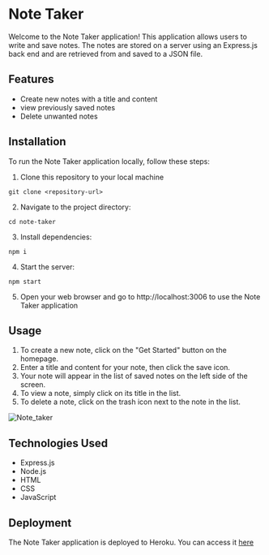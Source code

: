 # Note Taker

Welcome to the Note Taker application! This application allows users to write and save notes. The notes are stored on a server using an Express.js back end and are retrieved from and saved to a JSON file.

## Features
* Create new notes with a title and content 
* view previously saved notes
* Delete unwanted notes 

## Installation 

To run the Note Taker application locally, follow these steps:

1. Clone this repository to your local machine 

```
git clone <repository-url>
```
2. Navigate to the project directory:

```
cd note-taker
```
3. Install dependencies:
```
npm i 
```
4. Start the server:
```
npm start
```
5. Open your web browser and go to http://localhost:3006 to use the Note Taker application

## Usage 

1. To create a new note, click on the "Get Started" button on the homepage.
2. Enter a title and content for your note, then click the save icon.
3. Your note will appear in the list of saved notes on the left side of the screen.
4. To view a note, simply click on its title in the list.
5. To delete a note, click on the trash icon next to the note in the list.

![Note_taker](https://github.com/joshjac16/Note_taker/assets/130494193/9b547048-b486-4242-b139-5371c44c0c54)

## Technologies Used 

* Express.js
* Node.js
* HTML
* CSS
* JavaScript

## Deployment 

The Note Taker application is deployed to Heroku. You can access it 
[here](https://intense-harbor-30907-b04630b1a9b2.herokuapp.com/)

